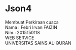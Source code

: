 # Json4
Membuat Perkiraan cuaca
<br>
Nama : Febri Irvan FAIZIN
<br>
Nim : 2015150118
<br>
WEB SERVICE 
<br>
UNIVERSITAS SAINS AL-QURAN
